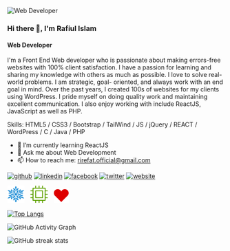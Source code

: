 ![Web Developer](https://scontent.fdac99-1.fna.fbcdn.net/v/t39.30808-6/269959547_279562144224029_367014923724002741_n.jpg?_nc_cat=110&ccb=1-5&_nc_sid=e3f864&_nc_eui2=AeHxSza8Uhk1MSkcuUJzVWhc3fl4W9yZMNnd-Xhb3Jkw2flsPc-VAwOF_bOSnoKDnNDhfI_WN8iLqgHkr3mtFG_A&_nc_ohc=gtdc0Ml50KgAX_4Jf_V&_nc_ht=scontent.fdac99-1.fna&oh=00_AT-XUJVQRgXpln6Jz9WO94VIB5dzSI_oqX1igRDEUCyO8g&oe=623CB8A9)

### Hi there 👋, I'm Rafiul Islam
#### Web Developer

I'm a Front End Web developer who is passionate about making errors-free websites with 100% client satisfaction. I have a passion for
learning and sharing my knowledge with others as much as
possible. I love to solve real-world problems. I am strategic, goal-
oriented, and always work with an end goal in mind. Over the past
years, I created 100s of websites for my clients using WordPress. I pride myself on doing quality work and maintaining excellent communication. I also enjoy working with include ReactJS, JavaScript as well as PHP.

Skills: HTML5 / CSS3 / Bootstrap / TailWind / JS / jQuery /  REACT / WordPress / C / Java / PHP

- 🌱 I’m currently learning ReactJS 
- 💬 Ask me about Web Development 
- 📫 How to reach me: rirefat.official@gmail.com 


[<img src='https://www.google.com/url?sa=i&url=https%3A%2F%2Fwww.iconfinder.com%2Ficons%2F273178%2Fgithub_icon&psig=AOvVaw1i4Xb5cd8BU8YSJxqsjR5Z&ust=1647877330032000&source=images&cd=vfe&ved=0CAsQjRxqFwoTCJim78iD1fYCFQAAAAAdAAAAABAD' alt='github' height='40'>](https://github.com/rirefat)  [<img src='https://cdn.jsdelivr.net/npm/simple-icons@3.0.1/icons/linkedin.svg' alt='linkedin' height='40'>](https://www.linkedin.com/in/https://www.linkedin.com/in/rafiul-islam-refat-868779160//)  [<img src='https://cdn.jsdelivr.net/npm/simple-icons@3.0.1/icons/facebook.svg' alt='facebook' height='40'>](https://www.facebook.com/rafiulrefat.official)  [<img src='https://cdn.jsdelivr.net/npm/simple-icons@3.0.1/icons/twitter.svg' alt='twitter' height='40'>](https://twitter.com/rafiul_refat)  [<img src='https://cdn.jsdelivr.net/npm/simple-icons@3.0.1/icons/icloud.svg' alt='website' height='40'>](http://rafiulrefat.com/)  

<a href='https://archiveprogram.github.com/'><img src='https://raw.githubusercontent.com/acervenky/animated-github-badges/master/assets/acbadge.gif' width='40' height='40'></a> <a href='https://docs.github.com/en/developers'><img src='https://raw.githubusercontent.com/acervenky/animated-github-badges/master/assets/devbadge.gif' width='40' height='40'></a> <a href='https://docs.github.com/en/github/supporting-the-open-source-community-with-github-sponsors'><img src='https://raw.githubusercontent.com/acervenky/animated-github-badges/master/assets/sponsorbadge.gif' width='35' height='35'></a> 

[![Top Langs](https://github-readme-stats.vercel.app/api/top-langs/?username=rirefat)](https://github.com/anuraghazra/github-readme-stats)

![GitHub Activity Graph](https://activity-graph.herokuapp.com/graph?username=rirefat)  

![GitHub streak stats](https://github-readme-streak-stats.herokuapp.com/?user=rirefat)  

